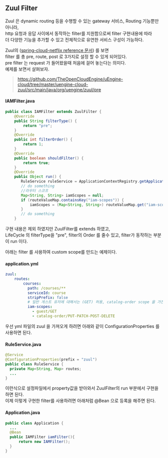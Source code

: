 Zuul Filter
------
Zuul 은 dynamic routing 등을 수행할 수 있는 gateway 서비스, Routing 기능뿐만 아니라,  
http 요청과 응답 사이에서 동작하는 filter를 지원함으로써 filter 구현내용에 따라  
더 다양한 기능을 추가할 수 있고 전체적으로 유연한 서비스 구성이 가능하다.  

Zuul의 ([spring-cloud-netflix reference 문서](http://cloud.spring.io/spring-cloud-netflix/multi/multi__router_and_filter_zuul.html)) 를 보면  
filter 를 총 pre, route, post 로 3가지로 설정 할 수 있게 되어있다.  
pre filter 는 request 가 들어왔을때 처음에 걸어 놓는다는 의미다.  
예제를 보면서 살펴보자.  
> https://github.com/TheOpenCloudEngine/uEngine-cloud/tree/master/uengine-cloud-zuul/src/main/java/org/uengine/zuul/pre

#### IAMFilter.java
```java
public class IAMFilter extends ZuulFilter {
    @Override
    public String filterType() {
        return "pre";
    }
    @Override
    public int filterOrder() {
        return 1;
    }
    @Override
    public boolean shouldFilter() {
        return true;
    }
    @Override
    public Object run() {
       RuleService ruleService = ApplicationContextRegistry.getApplicationContext().getBean(RuleService.class);
       // do something
       //라우터 스코프
       Map<String, String> iamScopes = null;
       if (routeValueMap.containsKey("iam-scopes")) {
           iamScopes = (Map<String, String>) routeValueMap.get("iam-scopes");
       }
       // do something
    }
```
구현 내용은 제외 하였지만 ZuulFilter를 extends 하였고,  
LifeCycle 의 filterType을 "pre", filter의 Order 를 줄수 있고, filter가 동작하는 부분이 run 이다.  

아래는 filter 를 사용하여 custom scope를 만드는 예제이다.  
#### application.yml
```yml
zuul:
    routes:
        courses:
          path: /courses/**
          serviceId: course
          stripPrefix: false
          # 일반 게스트 유저에 대해서는 (GET) 허용, catalog-order scope 을 가진 유저인 경우 PUT, PATCH, POST, DELETE 허용
          iam-scopes:
            - guest/GET
            - catalog-order/PUT-PATCH-POST-DELETE
```

우선 yml 파일의 zuul 을 가져오게 하려면 아래와 같이 ConfigurationProperties 를 사용하면 된다.  
#### RuleService.java
```java
@Service
@ConfigurationProperties(prefix = "zuul")
public class RuleService {
  private Map<String, Map> routes;
  ...
}
```

이런식으로 설정파일에서 property값을 받아와서 ZuulFilter의 run 부분에서 구현을 하면 된다.  
이제 이렇게 구현한 filter를 사용하려면 아래처럼 @Bean 으로 등록을 해주면 된다.  

#### Application.java
```java
public class Application {
  ...
  @Bean
  public IAMFilter iamFilter(){
      return new IAMFilter();
  }
}
```